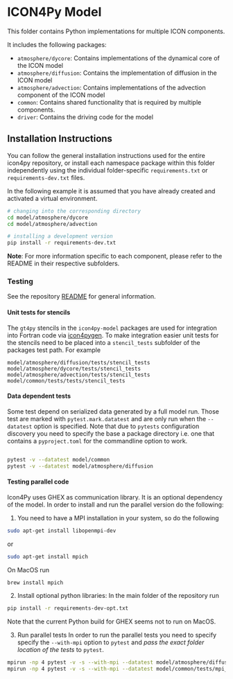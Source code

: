 # ICON4Py Model

This folder contains Python implementations for multiple ICON components.

It includes the following packages:

- `atmosphere/dycore`: Contains implementations of the dynamical core of the ICON model
- `atmosphere/diffusion`: Contains the implementation of diffusion in the ICON model
- `atmosphere/advection`: Contains implementations of the advection component of the ICON model
- `common`: Contains shared functionality that is required by multiple components.
- `driver`: Contains the driving code for the model

## Installation Instructions

You can follow the general installation instructions used for the entire icon4py repository, or install each namespace package within this folder independently using the individual folder-specific `requirements.txt` or `requirements-dev.txt` files.

In the following example it is assumed that you have already created and activated a virtual environment.

```bash
# changing into the corresponding directory
cd model/atmosphere/dycore
cd model/atmosphere/advection

# installing a development version
pip install -r requirements-dev.txt
```

**Note**: For more information specific to each component, please refer to the README in their respective subfolders.

### Testing

See the repository [README](../README.md) for general information.

#### Unit tests for stencils
The `gt4py` stencils in the `icon4py-model` packages are used for integration into Fortran code
via [icon4pygen](../tools/src/icon4py/icon4pygen). To make integration easier
unit tests for the stencils need to be placed into
a `stencil_tests` subfolder of the packages test path. For example
```
model/atmosphere/diffusion/tests/stencil_tests
model/atmosphere/dycore/tests/stencil_tests
model/atmosphere/advection/tests/stencil_tests
model/common/tests/tests/stencil_tests
```

#### Data dependent tests

Some test depend on serialized data generated by a full model run. 
Those test are marked with `pytest.mark.datatest` and are only run when the `--datatest` 
option is specified. Note that due to `pytests` configuration discovery 
you need to specify the base a package directory i.e. one that contains a `pyproject.toml` for the 
commandline option to work.

```bash

pytest -v --datatest model/common
pytest -v --datatest model/atmosphere/diffusion
```

#### Testing parallel code
Icon4Py uses GHEX as communication library. It is an optional dependency of the model. In order to install and
run the parallel version do the following:

1. You need to have a MPI installation in your system, so do the following

```bash
sudo apt-get install libopenmpi-dev
```
or
```bash
sudo apt-get install mpich
```
On MacOS run 
```bash
brew install mpich
```
2. Install optional python libraries:
In the main folder of the repository run
```bash
pip install -r requirements-dev-opt.txt
```
Note that the current Python build for GHEX seems not to run on MacOS.

3. Run parallel tests
In order to run the parallel tests you need to specify specify the `--with-mpi` option to `pytest`
and _pass the exact folder location of the tests_ to `pytest`.


```bash
mpirun -np 4 pytest -v -s --with-mpi --datatest model/atmosphere/diffusion/diffusion_tests/mpi_tests/
mpirun -np 4 pytest -v -s --with-mpi --datatest model/common/tests/mpi_tests/
```
